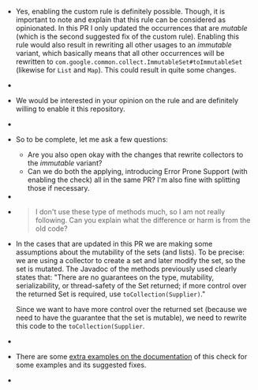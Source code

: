 - Yes, enabling the custom rule is definitely possible. Though, it is important to note and explain that this rule can be considered as opinionated. In this PR I only updated the occurrences that are _mutable_ (which is the second suggested fix of the custom rule). Enabling this rule would also result in rewriting all other usages to an  _immutable_ variant, which basically means that all other occurrences will be rewritten to `com.google.common.collect.ImmutableSet#toImmutableSet` (likewise for `List` and `Map`). This could result in quite some changes.
-
- We would be interested in your opinion on the rule and are definitely willing to enable it this repository.
-
- So to be complete, let me ask a few questions:
	- Are you also open okay with the changes that rewrite collectors to the _immutable_ variant?
	- Can we do both the applying, introducing Error Prone Support (with enabling the check) all in the same PR? I'm also fine with splitting those if necessary.
-
- > I don't use these type of methods much, so I am not really following. Can you explain what the difference or harm is from the old code?
- In the cases that are updated in this PR we are making some assumptions about the mutability of the sets (and lists). To be precise: we are using a collector to create a set and later modify the set, so the set is mutated. The Javadoc of the methods previously used clearly states that: "There are no guarantees on the type, mutability, serializability, or thread-safety of the Set returned; if more control over the returned Set is required, use `toCollection(Supplier)`." 
  
  Since we want to have more control over the returned set (because we need to have the guarantee that the set is mutable), we need to rewrite this code to the `toCollection(Supplier`.
-
- There are some [extra examples on the documentation](https://error-prone.picnic.tech/bugpatterns/CollectorMutability/) of this check for some examples and its suggested fixes.
-